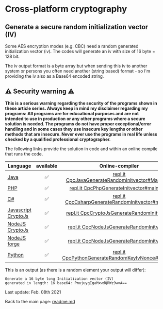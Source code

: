 # Cross-platform cryptography

## Generate a secure random initialization vector (IV)

Some AES encryption modes (e.g. CBC) need a random generated initialization vector (iv). The codes will generate an iv with size of 16 byte = 128 bit.

The iv output format is a byte array but when sending this iv to another system or persons you often need another (string based) format - so I'm providing the iv also as a Base64 encoded string.

## :warning: Security warning :warning:

**This is a serious warning regarding the security of the programs shown in these article series.  Always keep in mind my disclaimer regarding my programs: All programs are for educational purposes and are not intended to use in production or any other programs where a  secure solution is needed. The programs do not have proper exceptional/error handling and in some cases they use insecure key lengths or other methods that are insecure. Never ever use the programs in real life unless checked by a qualified professional cryptographer.**

The following links provide the solution in code and within an online compile that runs the code.

| Language | available | Online-compiler
| ------ | :---: | :----: |
| [Java](../GenerateInitvector/GenerateRandomInitvector.java) | :white_check_mark: | [repl.it CpcJavaGenerateRandomInitvector#Main.java](https://repl.it/@javacrypto/CpcJavaGenerateRandomInitvector#Main.java/)
| [PHP](../GenerateInitvector/GenerateRandomInitvector.php) | :white_check_mark: | [repl.it CpcPhpGenerateInitvector#main.php](https://repl.it/@javacrypto/CpcPhpGenerateInitvector#main.php/)
| [C#](../GenerateInitvector/GenerateRandomInitvector.cs) | :white_check_mark: | [repl.it CpcCsharpGenerateRandomInitvector#main.cs](https://repl.it/@javacrypto/CpcCsharpGenerateRandomInitvector#main.cs/)
| [Javascript CryptoJs](../GenerateInitvector/GenerateRandomInitvectorCryptoJs.js) | :white_check_mark: | [repl.it CpcCryptoJsGenerateRandomInitvector](https://repl.it/@javacrypto/CpcCryptoJsGenerateRandomInitvector/)
| [NodeJS CryptoJs](../GenerateInitvector/GenerateRandomInitvectorNodeJsCrypto.js) | :white_check_mark: | [repl.it CpcNodeJsGenerateRandomInitvector](https://repl.it/@javacrypto/CpcNodeJsGenerateRandomInitvector/)
| [NodeJS forge](../GenerateInitvector/GenerateRandomInitvectorNodeJs.js) | :white_check_mark: | [repl.it CpcNodeJsGenerateRandomInitvector](https://repl.it/@javacrypto/CpcNodeJsGenerateRandomInitvector/)
| [Python](../GenerateInitvector/GenerateRandomKeyIvNonce.py) | :white_check_mark: | [repl.it CpcPythonGenerateRandomKeyIvNonce#main.py](https://repl.it/@javacrypto/CpcPythonGenerateRandomKeyIvNonce#main.py/)

This is an output (as there is a random element your output will differ):

```plaintext
Generate a 16 byte long Initialization vector (IV)
generated iv length: 16 base64: PnujuygIgaMxwdQRWz9wvA==
```

Last update: Feb. 08th 2021

Back to the main page: [readme.md](../readme.md)
